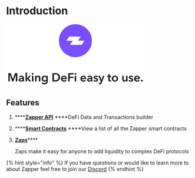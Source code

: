 # Introduction

![](.gitbook/assets/making_defi_easy.png)

## **Features**

1. \*\*\*\*[**Zapper API**](zapper-api/api-getting-started.md) ****DeFi Data and Transactions builder
2. \*\*\*\*[**Smart Contracts**](zapper-smart-contracts/smart-contracts.md) ****View a list of all the Zapper smart contracts
3. [**Zaps**](https://learn.zapper.fi/articles/what-is-a-zap)\*\*\*\*

   Zaps make it easy for anyone to add liquidity to complex DeFi protocols



{% hint style="info" %}
If you have questions or would like to learn more to about Zapper feel free to join our [Discord](https://discord.com/invite/5C4wxPr)
{% endhint %}


